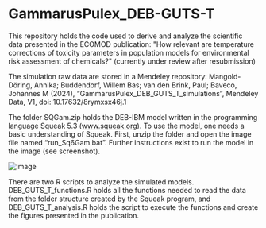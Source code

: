 # GammarusPulex_DEB-GUTS-T
This repository holds the code used to derive and analyze the scientific data presented in the ECOMOD publication: "How relevant are temperature corrections of toxicity parameters in population models for environmental risk assessment of chemicals?" (currently under review after resubmission)

The simulation raw data are stored in a Mendeley repository: Mangold-Döring, Annika; Buddendorf, Willem Bas; van den Brink, Paul; Baveco, Johannes M (2024), “GammarusPulex_DEB_GUTS_T_simulations”, Mendeley Data, V1, doi: 10.17632/8rymxsx46j.1

The folder SQGam.zip holds the DEB-IBM model written in the programming language Squeak 5.3 (www.squeak.org). To use the model, one needs a basic understanding of Squeak. First, unzip the folder and open the image file named “run_Sq6Gam.bat”. Further instructions exist to run the model in the image (see screenshot). 
 
![image](https://github.com/user-attachments/assets/253fb7b2-ad2c-4570-b21f-2ee318e458fb)

There are two R scripts to analyze the simulated models. DEB_GUTS_T_functions.R holds all the functions needed to read the data from the folder structure created by the Squeak program, and DEB_GUTS_T_analysis.R holds the script to execute the functions and create the figures presented in the publication. 
